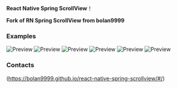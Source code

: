 

**React Native Spring ScrollView**！

**Fork of RN Spring ScrollView from bolan9999**


### Examples
![Preview](./docs/demo1.gif)
![Preview](./docs/demo2.gif)
![Preview](./docs/RefreshAndroid.gif)
![Preview](./docs/RefreshIOS.gif)
![Preview](./docs/LoadingAndroid.gif)
![Preview](./docs/LoadingIOS.gif)

### Contacts

(https://bolan9999.github.io/react-native-spring-scrollview/#/)

